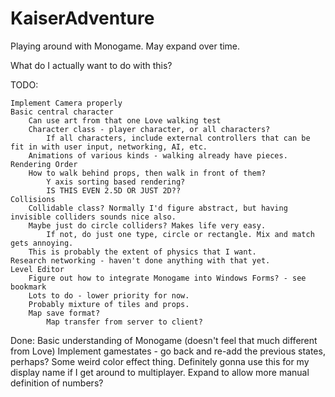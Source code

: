 # KaiserAdventure
Playing around with Monogame. May expand over time.

What do I actually want to do with this?

TODO:
	
	Implement Camera properly
	Basic central character
		Can use art from that one Love walking test
		Character class - player character, or all characters?
			If all characters, include external controllers that can be fit in with user input, networking, AI, etc.
		Animations of various kinds - walking already have pieces.
	Rendering Order
		How to walk behind props, then walk in front of them?
			Y axis sorting based rendering?
			IS THIS EVEN 2.5D OR JUST 2D??
	Collisions
		Collidable class? Normally I'd figure abstract, but having invisible colliders sounds nice also.
		Maybe just do circle colliders? Makes life very easy.
			If not, do just one type, circle or rectangle. Mix and match gets annoying.
		This is probably the extent of physics that I want.
	Research networking - haven't done anything with that yet.
	Level Editor
		Figure out how to integrate Monogame into Windows Forms? - see bookmark
		Lots to do - lower priority for now.
		Probably mixture of tiles and props.
		Map save format?
			Map transfer from server to client?

Done:
	Basic understanding of Monogame (doesn't feel that much different from Love)
	Implement gamestates - go back and re-add the previous states, perhaps?
	Some weird color effect thing. Definitely gonna use this for my display name if I get around to multiplayer.
		Expand to allow more manual definition of numbers?
